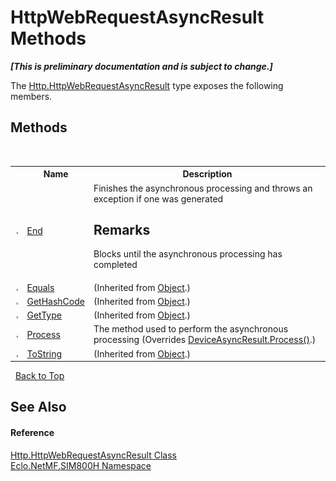 # HttpWebRequestAsyncResult Methods
 _**\[This is preliminary documentation and is subject to change.\]**_

The <a href="T_Eclo_NetMF_SIM800H_Http_HttpWebRequestAsyncResult">Http.HttpWebRequestAsyncResult</a> type exposes the following members.


## Methods
&nbsp;<table><tr><th></th><th>Name</th><th>Description</th></tr><tr><td>![Public method](media/pubmethod.gif "Public method")</td><td><a href="M_Eclo_NetMF_SIM800H_Http_HttpWebRequestAsyncResult_End">End</a></td><td>
Finishes the asynchronous processing and throws an exception if one was generated 

## Remarks
Blocks until the asynchronous processing has completed</td></tr><tr><td>![Public method](media/pubmethod.gif "Public method")</td><td><a href="http://msdn2.microsoft.com/en-us/library/bsc2ak47" target="_blank">Equals</a></td><td> (Inherited from <a href="http://msdn2.microsoft.com/en-us/library/e5kfa45b" target="_blank">Object</a>.)</td></tr><tr><td>![Public method](media/pubmethod.gif "Public method")</td><td><a href="http://msdn2.microsoft.com/en-us/library/zdee4b3y" target="_blank">GetHashCode</a></td><td> (Inherited from <a href="http://msdn2.microsoft.com/en-us/library/e5kfa45b" target="_blank">Object</a>.)</td></tr><tr><td>![Public method](media/pubmethod.gif "Public method")</td><td><a href="http://msdn2.microsoft.com/en-us/library/dfwy45w9" target="_blank">GetType</a></td><td> (Inherited from <a href="http://msdn2.microsoft.com/en-us/library/e5kfa45b" target="_blank">Object</a>.)</td></tr><tr><td>![Public method](media/pubmethod.gif "Public method")</td><td><a href="M_Eclo_NetMF_SIM800H_Http_HttpWebRequestAsyncResult_Process">Process</a></td><td>
The method used to perform the asynchronous processing
 (Overrides <a href="M_Eclo_NetMF_SIM800H_DeviceAsyncResult_Process">DeviceAsyncResult.Process()</a>.)</td></tr><tr><td>![Public method](media/pubmethod.gif "Public method")</td><td><a href="http://msdn2.microsoft.com/en-us/library/7bxwbwt2" target="_blank">ToString</a></td><td> (Inherited from <a href="http://msdn2.microsoft.com/en-us/library/e5kfa45b" target="_blank">Object</a>.)</td></tr></table>&nbsp;
<a href="#httpwebrequestasyncresult-methods">Back to Top</a>

## See Also


#### Reference
<a href="T_Eclo_NetMF_SIM800H_Http_HttpWebRequestAsyncResult">Http.HttpWebRequestAsyncResult Class</a><br /><a href="N_Eclo_NetMF_SIM800H">Eclo.NetMF.SIM800H Namespace</a><br />